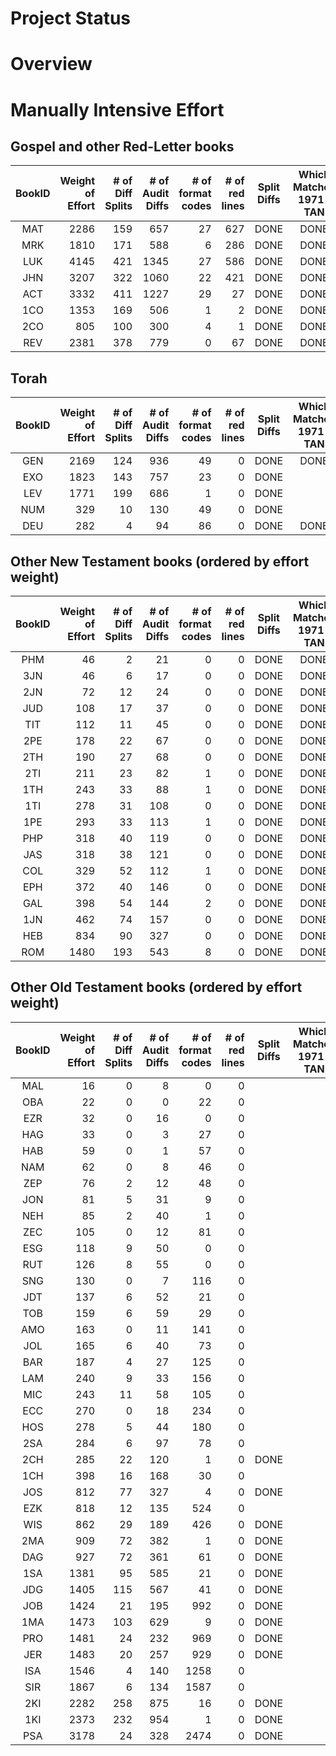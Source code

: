
Project Status
==============

# Overview

# Manually Intensive Effort
## Gospel and other Red-Letter books
| BookID | Weight<br>of<br>Effort | # of<br>Diff<br>Splits<br> | # of<br>Audit<br>Diffs<br> | # of<br>format<br>codes | # of<br>red<br>lines | Split<br>Diffs | Which<br>Matches<br>1971-TAN | Apply<br>italics | Apply<br>format<br>Codes | Apply<br>Red<br>Codes | 
| :---: |  ---: |  ---: |  ---: |  ---: |  ---: | :---: | :---: | :---: | :---: | :---: | 
| MAT | 2286 | 159 | 657 | 27 | 627 | DONE | DONE |  | WIP | WIP |
| MRK | 1810 | 171 | 588 | 6 | 286 | DONE | DONE |  | WIP |  |
| LUK | 4145 | 421 | 1345 | 27 | 586 | DONE | DONE |  |  |  |
| JHN | 3207 | 322 | 1060 | 22 | 421 | DONE | DONE |  |  |  |
| ACT | 3332 | 411 | 1227 | 29 | 27 | DONE | DONE |  |  |  |
| 1CO | 1353 | 169 | 506 | 1 | 2 | DONE | DONE |  |  |  |
| 2CO | 805 | 100 | 300 | 4 | 1 | DONE | DONE |  |  |  |
| REV | 2381 | 378 | 779 | 0 | 67 | DONE | DONE |  |  |  |

## Torah
| BookID | Weight<br>of<br>Effort | # of<br>Diff<br>Splits<br> | # of<br>Audit<br>Diffs<br> | # of<br>format<br>codes | # of<br>red<br>lines | Split<br>Diffs | Which<br>Matches<br>1971-TAN | Apply<br>italics | Apply<br>format<br>Codes | Apply<br>Red<br>Codes | 
| :---: |  ---: |  ---: |  ---: |  ---: |  ---: | :---: | :---: | :---: | :---: | :---: | 
| GEN | 2169 | 124 | 936 | 49 | 0 | DONE | DONE |  |  |  |
| EXO | 1823 | 143 | 757 | 23 | 0 | DONE |  |  |  |  |
| LEV | 1771 | 199 | 686 | 1 | 0 | DONE |  |  |  |  |
| NUM | 329 | 10 | 130 | 49 | 0 | DONE |  |  |  |  |
| DEU | 282 | 4 | 94 | 86 | 0 | DONE | DONE |  |  |  |

## Other New Testament books (ordered by effort weight)
| BookID | Weight<br>of<br>Effort | # of<br>Diff<br>Splits<br> | # of<br>Audit<br>Diffs<br> | # of<br>format<br>codes | # of<br>red<br>lines | Split<br>Diffs | Which<br>Matches<br>1971-TAN | Apply<br>italics | Apply<br>format<br>Codes | Apply<br>Red<br>Codes | 
| :---: |  ---: |  ---: |  ---: |  ---: |  ---: | :---: | :---: | :---: | :---: | :---: | 
| PHM | 46 | 2 | 21 | 0 | 0 | DONE | DONE |  |  |  |
| 3JN | 46 | 6 | 17 | 0 | 0 | DONE | DONE |  |  |  |
| 2JN | 72 | 12 | 24 | 0 | 0 | DONE | DONE |  |  |  |
| JUD | 108 | 17 | 37 | 0 | 0 | DONE | DONE |  |  |  |
| TIT | 112 | 11 | 45 | 0 | 0 | DONE | DONE |  |  |  |
| 2PE | 178 | 22 | 67 | 0 | 0 | DONE | DONE |  |  |  |
| 2TH | 190 | 27 | 68 | 0 | 0 | DONE | DONE |  |  |  |
| 2TI | 211 | 23 | 82 | 1 | 0 | DONE | DONE |  |  |  |
| 1TH | 243 | 33 | 88 | 1 | 0 | DONE | DONE |  |  |  |
| 1TI | 278 | 31 | 108 | 0 | 0 | DONE | DONE |  |  |  |
| 1PE | 293 | 33 | 113 | 1 | 0 | DONE | DONE |  |  |  |
| PHP | 318 | 40 | 119 | 0 | 0 | DONE | DONE |  |  |  |
| JAS | 318 | 38 | 121 | 0 | 0 | DONE | DONE |  |  |  |
| COL | 329 | 52 | 112 | 1 | 0 | DONE | DONE |  |  |  |
| EPH | 372 | 40 | 146 | 0 | 0 | DONE | DONE |  |  |  |
| GAL | 398 | 54 | 144 | 2 | 0 | DONE | DONE |  |  |  |
| 1JN | 462 | 74 | 157 | 0 | 0 | DONE | DONE |  |  |  |
| HEB | 834 | 90 | 327 | 0 | 0 | DONE | DONE |  |  |  |
| ROM | 1480 | 193 | 543 | 8 | 0 | DONE | DONE |  |  |  |

## Other Old Testament books (ordered by effort weight)
| BookID | Weight<br>of<br>Effort | # of<br>Diff<br>Splits<br> | # of<br>Audit<br>Diffs<br> | # of<br>format<br>codes | # of<br>red<br>lines | Split<br>Diffs | Which<br>Matches<br>1971-TAN | Apply<br>italics | Apply<br>format<br>Codes | Apply<br>Red<br>Codes | 
| :---: |  ---: |  ---: |  ---: |  ---: |  ---: | :---: | :---: | :---: | :---: | :---: | 
| MAL | 16 | 0 | 8 | 0 | 0 |  |  |  |  |  |
| OBA | 22 | 0 | 0 | 22 | 0 |  |  |  |  |  |
| EZR | 32 | 0 | 16 | 0 | 0 |  |  |  |  |  |
| HAG | 33 | 0 | 3 | 27 | 0 |  |  |  |  |  |
| HAB | 59 | 0 | 1 | 57 | 0 |  |  |  |  |  |
| NAM | 62 | 0 | 8 | 46 | 0 |  |  |  |  |  |
| ZEP | 76 | 2 | 12 | 48 | 0 |  |  |  |  |  |
| JON | 81 | 5 | 31 | 9 | 0 |  |  |  |  |  |
| NEH | 85 | 2 | 40 | 1 | 0 |  |  |  |  |  |
| ZEC | 105 | 0 | 12 | 81 | 0 |  |  |  |  |  |
| ESG | 118 | 9 | 50 | 0 | 0 |  |  |  |  |  |
| RUT | 126 | 8 | 55 | 0 | 0 |  |  |  |  |  |
| SNG | 130 | 0 | 7 | 116 | 0 |  |  |  |  |  |
| JDT | 137 | 6 | 52 | 21 | 0 |  |  |  |  |  |
| TOB | 159 | 6 | 59 | 29 | 0 |  |  |  |  |  |
| AMO | 163 | 0 | 11 | 141 | 0 |  |  |  |  |  |
| JOL | 165 | 6 | 40 | 73 | 0 |  |  |  |  |  |
| BAR | 187 | 4 | 27 | 125 | 0 |  |  |  |  |  |
| LAM | 240 | 9 | 33 | 156 | 0 |  |  |  |  |  |
| MIC | 243 | 11 | 58 | 105 | 0 |  |  |  |  |  |
| ECC | 270 | 0 | 18 | 234 | 0 |  |  |  |  |  |
| HOS | 278 | 5 | 44 | 180 | 0 |  |  |  |  |  |
| 2SA | 284 | 6 | 97 | 78 | 0 |  |  |  |  |  |
| 2CH | 285 | 22 | 120 | 1 | 0 | DONE |  |  |  |  |
| 1CH | 398 | 16 | 168 | 30 | 0 |  |  |  |  |  |
| JOS | 812 | 77 | 327 | 4 | 0 | DONE |  |  |  |  |
| EZK | 818 | 12 | 135 | 524 | 0 |  |  |  |  |  |
| WIS | 862 | 29 | 189 | 426 | 0 | DONE |  |  |  |  |
| 2MA | 909 | 72 | 382 | 1 | 0 | DONE |  |  |  |  |
| DAG | 927 | 72 | 361 | 61 | 0 | DONE |  |  |  |  |
| 1SA | 1381 | 95 | 585 | 21 | 0 | DONE |  |  |  |  |
| JDG | 1405 | 115 | 567 | 41 | 0 | DONE |  |  |  |  |
| JOB | 1424 | 21 | 195 | 992 | 0 | DONE |  |  |  |  |
| 1MA | 1473 | 103 | 629 | 9 | 0 | DONE |  |  |  |  |
| PRO | 1481 | 24 | 232 | 969 | 0 | DONE |  |  |  |  |
| JER | 1483 | 20 | 257 | 929 | 0 | DONE |  |  |  |  |
| ISA | 1546 | 4 | 140 | 1258 | 0 |  |  |  |  |  |
| SIR | 1867 | 6 | 134 | 1587 | 0 |  |  |  |  |  |
| 2KI | 2282 | 258 | 875 | 16 | 0 | DONE |  |  |  |  |
| 1KI | 2373 | 232 | 954 | 1 | 0 | DONE |  |  |  |  |
| PSA | 3178 | 24 | 328 | 2474 | 0 | DONE |  |  |  |  |


